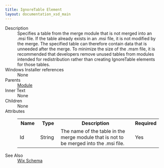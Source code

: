 ```yaml
---
title: IgnoreTable Element
layout: documentation_xsd_main
---
```

<dl>
  <dt>Description</dt>
  <dd>                 Specifies a table from the merge module that is not merged into an .msi file.                 If the table already exists in an .msi file, it is not modified by the merge.                 The specified table can therefore contain data that is unneeded after the merge.                 To minimize the size of the .msm file, it is recommended that developers remove                 unused tables from modules intended for redistribution rather than creating                 IgnoreTable elements for those tables.             </dd>
  <dt>Windows Installer references</dt>
  <dd>None</dd>
  <dt>Parents</dt>
  <dd>
    <a href="../module/">Module</a>
  </dd>
  <dt>Inner Text</dt>
  <dd>None</dd>
  <dt>Children</dt>
  <dd>None</dd>
  <dt>Attributes</dt>
  <dd>
    <table cellspacing="0" cellpadding="0" class="schema">
      <tr>
        <th width="15%">Name</th>
        <th width="15%">Type</th>
        <th width="65%">Description</th>
        <th width="15%">Required</th>
      </tr>
      <tr>
        <td>Id</td>
        <td>String</td>
        <td>                         The name of the table in the merge module that is not to be merged into the .msi file.                     </td>
        <td>Yes</td>
      </tr>
    </table>
  </dd>
  <dt>See Also</dt>
  <dd>
    <a href="../">Wix Schema</a>
  </dd>
</dl>
